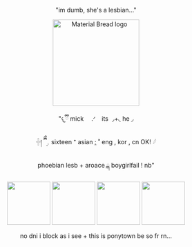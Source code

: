 <p align="center">
"im dumb, she's a lesbian..."
</p>
<p align="center">
    <img width="200" src="https://files.catbox.moe/nv35tn.png" alt="Material Bread logo">
</p>
<p align="center">
"𐔌ྀི mick 　.ᐟ　its  ◞+◟ he ◞
</p>
<p align="center">
    𓏶། ྀིྀ ܸ﹒sixteen ⁺ asian ;ִ ʾʾ eng , kor , cn OK! 𓆪
</p>
<p align="center">
 phoebian lesb + aroace  ྐ  boygirlfail ! nb"
</p>
<p align="center">
    <img width="100" src="https://files.catbox.moe/s3uu25.gif"> <img width="100" src="https://files.catbox.moe/clut0m.gif"> <img width="100" src="https://files.catbox.moe/7feolo.gif"> <img width="100" src="https://files.catbox.moe/2wn3ep.gif">
</p>
<p align="center">
no dni i block as i see + this is ponytown be so fr rn...
</p>
